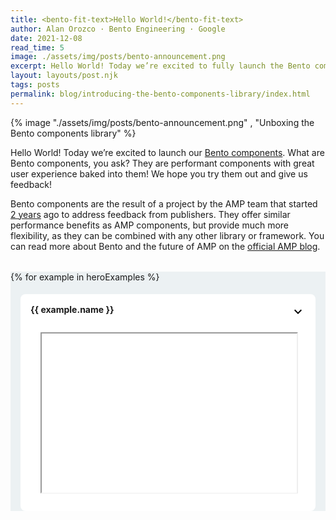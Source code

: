 ```yaml
---
title: <bento-fit-text>Hello World!</bento-fit-text>
author: Alan Orozco · Bento Engineering · Google
date: 2021-12-08
read_time: 5
image: ./assets/img/posts/bento-announcement.png
excerpt: Hello World! Today we’re excited to fully launch the Bento components library.
layout: layouts/post.njk
tags: posts
permalink: blog/introducing-the-bento-components-library/index.html
---
```


{% image "./assets/img/posts/bento-announcement.png" , "Unboxing the Bento components library" %}

Hello World! Today we’re excited to launch our [Bento components](https://bentojs.dev). What are Bento components, you ask? They are performant components with great user experience baked into them! We hope you try them out and give us feedback!

Bento components are the result of a project by the AMP team that started [2 years](https://blog.amp.dev/2021/01/28/bento/) ago to address feedback from publishers. They offer similar performance benefits as AMP components, but provide much more flexibility, as they can be combined with any other library or framework. You can read more about Bento and the future of AMP on the [official AMP blog](https://blog.amp.dev/2021/12/08/introducing-bento/).

<style>
  .demo-container {
    margin-top: 2rem;
    background: #ecf1f3;
  }
  .demo-container button {
    margin: auto;
    display: block;
    padding: 8px;
    font-weight: bold;
    text-transform: uppercase;
  }
  .demo-accordion {
    margin: 1rem 0;
    overflow: hidden;
    max-height: 380px;
  }
  .demo-accordion.show-more {
    max-height: unset;
  }
  .demo-accordion.show-more + button {
    display: none;
  }
  .demo-accordion > section {
    border-radius: 0.5rem;
    margin: 1rem;
    background: white;
    background-repeat: no-repeat;
    background-position: right 1rem top 1rem;
  }
  .demo-accordion h2 {
    background: white;
    padding: 1rem;
    border: none;
    background: none;
    font-size: var(--font-size-18);
  }
  .demo-accordion div {
    padding: 2rem;
    padding-top: 0;
  }
  .demo-accordion section[expanded] {
    background-image: url("data:image/svg+xml,%3Csvg xmlns='http://www.w3.org/2000/svg' height='24px' viewBox='0 0 24 24' width='24px' fill='%23000000'%3E%3Cpath d='M0 0h24v24H0V0z' fill='none'/%3E%3Cpath d='M12 8l-6 6 1.41 1.41L12 10.83l4.59 4.58L18 14l-6-6z'/%3E%3C/svg%3E%0A");
  }

  .demo-accordion section:not([expanded]) {
    background-image: url("data:image/svg+xml,%3Csvg xmlns='http://www.w3.org/2000/svg' height='24px' viewBox='0 0 24 24' width='24px' fill='%23000000'%3E%3Cpath d='M24 24H0V0h24v24z' fill='none' opacity='.87'/%3E%3Cpath d='M16.59 8.59L12 13.17 7.41 8.59 6 10l6 6 6-6-1.41-1.41z'/%3E%3C/svg%3E%0A");
  }
  @media only screen and (max-device-width: 480px) {
    .demo-accordion div {
      padding: .5rem;
      padding-top: 0;
    }
     .demo-accordion {
        margin: 0;
        overflow: hidden;
        max-height: 380px;
      }
      .demo-accordion > section {
    margin: .5rem;
      }
  }
</style>
<div class="demo-container">
<bento-accordion id="demo-accordion" class="demo-accordion">
{% for example in heroExamples %}
  <section>
    <h2>{{ example.name }} </h2>
    <div>
    <div style="position: relative; padding-bottom: 56.25%; /* 16:9 */ padding-top: 25px; height: 0;">
    <iframe src="{{ example.path }}" loading="lazy" title="{{ example.name }}"
        style="position: absolute; top: 0; left: 0; width: 100%; height: 100%;">
    </div>
    </div>
  </section>
{% endfor %}
</bento-accordion>
<button onclick="document.querySelector('#demo-accordion').classList.add('show-more')">Show More</button>
</div>

## Why Bento components?

Building accessible, performant web pages is hard. And this goes beyond building your own features. It’s also often a challenge to integrate third-party embeds without hurting the performance of your page. 

The good news is that there is a rich ecosystem of web components solving these problems, as many web pages need similar features. But this leads to a new problem: now you have to decide which of the many available components is best. You need to check whether the component works in all browsers or whether there are unwanted side effects of mixing different components on the same page. They should also not negatively impact your [Core Web Vitals](https://web.dev/vitals/) score.

Bento components are here to help. They are designed with three goals in mind:



1. Great Page Experience
2. Framework independence (but with great framework support)
3. Component isolation

Let’s take a closer look at what this means.


### Page Experience

The first one is straightforward: **Page Experience**. In August 2021, [Google Search introduced a new set of signals](https://developers.google.com/search/docs/advanced/experience/page-experience) that measure how users perceive the experience of interacting with a web page beyond its pure information value.  An important part of the page experience ranking signals are [Core Web Vitals](https://web.dev/vitals/). Bento components can help you achieve good core web vitals scores.

Bento components feature a small bundle size and you only have to load the ones that you need. You don't need an entire framework just to add a carousel to your site - you can just use the bento-carousel-component!

Bento components may help with [Core Web Vitals](https://web.dev/vitals/) as well. For example, Bento components always respect the size of their container and only change it when triggered by a user interaction. This prevents [Content Layout Shift](https://web.dev/cls/) that may otherwise occur, e.g. when an embed is inserted dynamically.

Another benefit of Bento components is that resources are loaded lazily by default. Requests to external URLs occur only as the embed approaches the user's position on the page. This is particularly useful for third-party embeds, such as Facebook or Twitter.


### Framework independence

The next one is: **framework independence with great framework support**. Bento components can be used with any framework or CMS. 

Bento components are packaged as **Web Components** and **React/Preact components**. This way, Bento components offer seamless integration with React and Preact, but can also be used anywhere else by using the Web Component version.

Here is a web components example:


```html
<!DOCTYPE html>
<html>
<head>
  <script async src="https://cdn.ampproject.org/bento.js"></script>
  <script
    async
    src="https://cdn.ampproject.org/v0/bento-fit-text-1.0.js"
  ></script>
  <link
    rel="stylesheet"
    href="https://cdn.ampproject.org/v0/bento-fit-text-1.0.css"
  />
</head>
<body>
  <bento-fit-text style="max-width: 200px; height: 60px">
    Hello world!
  </bento-fit-text>
</body>
</html>
```

Note that we did not write or bundle any JavaScript in the previous example. We can paste this code into an `.html` file and call it a day! This makes Bento components a great fit for CMSs, such as WordPress, Drupal or Eleventy, which heavily rely on server-side rendering.

Bento components respond the same way as you’d expect from any HTML element. If you modify an element's attributes or its subtree, the changes are reflected in its rendered state.


```html
<script>
  // <bento-fit-text> responds to mutations.
  // Changing its content re-calculates its optimal font size.
  const element = document.querySelector('bento-fit-text');
  element.textContent = 'Longer text, smaller font size';
</script>
```


This makes Bento is a great fit for any framework that can interact with vanilla DOM elements.

Here is another example, a Bento component used in a React application: 


```html
import React, {useRef, forwardRef} from "react";
import {BentoLightbox} from '@bentoproject/lightbox/react';
import '@bentoproject/lightbox/styles.css';

const MyLightbox = forwardRef((_, ref) => {
  return (
    <BentoLightbox
      ref={ref}
      closeButtonAs={(props) => (
        <button {...props} aria-label="Close my fancy lightbox">
          Close!
        </button>
      )}
    >
      <h1>Hello World</h1>
    </BentoLightbox>
  );
});

function App() {
  const lightboxRef = useRef();
  return (
    <>
      <MyLightbox ref={lightboxRef} />
      <button onClick={() => lightboxRef.current.open()}>
        Open
      </button>
    </>
  );
}
```


A good thing about using Bento components in React is the React version is not just a simple wrapper around the web component. Bento components are actually implemented using React. They behave like any other React component, making them very easy to integrate into your React application. 


### Component isolation

Finally, component isolation, an often-overlooked topic. Bento encapsulates everything at the component level, rather than at the document level. 

When using web components, the contents of a component are rendered inside a [Shadow Root](https://developer.mozilla.org/en-US/docs/Web/Web_Components/Using_shadow_DOM). This encapsulates styling, so that your own defined styles are not clobbered by the component's implementation and vice-versa.

Third-party embeds, such as for embedding a Tweer or an Instagram post, typically require including a script from a vendor's URL. These scripts may act unexpectedly. They may push elements around the page, load additional resources too early, or negatively affect the host document's performance in other ways. In cases when they're required, untrusted scripts from a third-party URL **never **run on the document that holds the embed. They run inside a "proxy frame" which prevents them from interacting with the layout and data on your page. Scripts load lazily since they respect the component's <code>[loading](https://developer.mozilla.org/en-US/docs/Web/Performance/Lazy_loading)</code> property.


## What’s in the box?

The goal of Bento components is to provide out-of-the-box solutions for common website features. We can split Bento components into three categories:

**User experience**

Implementing a carousel isn't hard, but implementing [a carousel that avoids content shifts](https://bentojs.dev/components/bento-carousel/), is accessible, and supports many different kinds of content, such as images, videos, iframes, can be tricky to get right. Here are few more examples for Bento’s UI components:



*   [bento-lightbox-gallery](https://bentojs.dev/en/components/bento-lightbox-gallery/): add the `lightbox` attribute to any image on your page to add it to a great looking lightbox gallery.
*   [Bento-sidebar](https://bentojs.dev/en/components/bento-sidebar/): a flexible hamburger menu.
*   [bento-inline-gallery:](https://bentojs.dev/en/components/bento-lightbox-gallery/) an image carousel with optional pagination dots and thumbnails.

**3rd party embeds**

Third party embeds are often very heavy and can negatively affect the performance of your page. Bento components provide wrappers for common third party embeds that are properly sandboxed and implement performance best practices such as lazy loading. Checkout [bento-twitter](https://bentojs.dev/en/components/bento-twitter) or [bento-instagram](https://bentojs.dev/en/components/bento-instagram) to get an idea. 

**Utilities**

It’s often the simple things that take time. Bento components provide many small helpers that can be surprisingly tricky to implement, but are extremely useful. A few examples are:



*   [bento-fit-text](https://bentojs.dev/en/components/bento-fit-text): automatically resize text to fit the available space.
*   [bento-timeago](https://bentojs.dev/en/components/bento-timeago): count up to, or away from, a specified date and time with a fuzzy timestamp, such as in 30 years or 3 hours ago.
*   [bento-selector](https://bentojs.dev/en/components/bento-youtube): radio buttons on steroids. 

But these are just a few examples, you can find the full list of components in the [Bento developer documentation](https://bentojs.dev/documentation/).


## Try Bento now!

Read the [getting started guide](https://bentojs.dev/get-started/) to try out Bento components or check out [all the available components](https://bentojs.dev/documentation/)! The team encourages and welcomes developer feedback through [GitHub](https://github.com/ampproject/bento/discussions).
